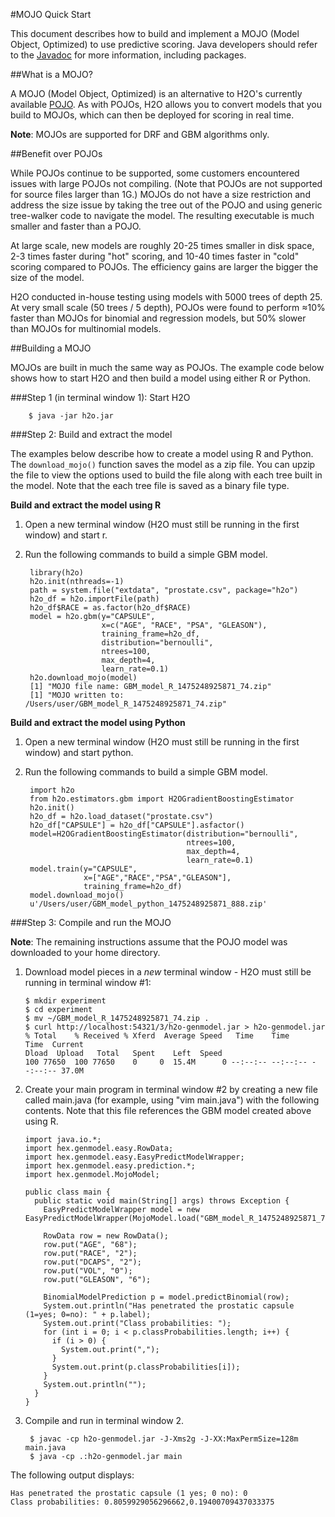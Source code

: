 #MOJO Quick Start


This document describes how to build and implement a MOJO (Model Object, Optimized) to use predictive scoring. Java developers should refer to the [Javadoc](http://docs.h2o.ai/h2o/latest-stable/h2o-genmodel/javadoc/index.html) for more information, including packages. 


##What is a MOJO?


A MOJO (Model Object, Optimized) is an alternative to H2O's currently available
[POJO](https://github.com/h2oai/h2o-3/blob/master/h2o-docs/src/product/howto/POJO_QuickStart.md). As with POJOs, H2O allows you to convert models that you build to MOJOs, which can then be deployed for scoring in real time.

**Note**: MOJOs are supported for DRF and GBM algorithms only.

##Benefit over POJOs

While POJOs continue to be supported, some customers encountered issues with large POJOs not compiling. (Note that POJOs are not supported for source files larger than 1G.) MOJOs do not have a size restriction and address the size issue by taking the tree out of the POJO and using generic tree-walker code to navigate the model. The resulting executable is much smaller and faster than a POJO.

At large scale, new models are roughly 20-25 times smaller in disk space, 2-3 times faster during "hot" scoring, and 10-40 times faster in "cold" scoring compared to POJOs. The efficiency gains are larger the bigger the size of the model.

H2O conducted in-house testing using models with 5000 trees of depth 25. At very small scale (50 trees / 5 depth), POJOs were found to perform ≈10% faster than MOJOs for binomial and regression models, but 50% slower than MOJOs for multinomial models.

##Building a MOJO


MOJOs are built in much the same way as POJOs. The example code below shows how to start H2O and then build a model using either R or Python.

###Step 1 (in terminal window 1): Start H2O

		$ java -jar h2o.jar

###Step 2: Build and extract the model


The examples below describe how to create a model using R and Python. The ``download_mojo()`` function saves the model as a zip file. You can upzip the file to view the options used to build the file along with each tree built in the model. Note that the each tree file is saved as a binary file type. 

**Build and extract the model using R**

1. Open a new terminal window (H2O must still be running in the first window) and start r.
2. Run the following commands to build a simple GBM model.

        library(h2o)
        h2o.init(nthreads=-1)
        path = system.file("extdata", "prostate.csv", package="h2o")
        h2o_df = h2o.importFile(path)
        h2o_df$RACE = as.factor(h2o_df$RACE)
        model = h2o.gbm(y="CAPSULE",
                        x=c("AGE", "RACE", "PSA", "GLEASON"),
                        training_frame=h2o_df,
                        distribution="bernoulli",
                        ntrees=100,
                        max_depth=4,
                        learn_rate=0.1)
        h2o.download_mojo(model)
        [1] "MOJO file name: GBM_model_R_1475248925871_74.zip"
        [1] "MOJO written to: /Users/user/GBM_model_R_1475248925871_74.zip"
            

**Build and extract the model using Python**

1. Open a new terminal window (H2O must still be running in the first window) and start python. 
2. Run the following commands to build a simple GBM model.
	
	    import h2o
	    from h2o.estimators.gbm import H2OGradientBoostingEstimator
	    h2o.init()
	    h2o_df = h2o.load_dataset("prostate.csv")
	    h2o_df["CAPSULE"] = h2o_df["CAPSULE"].asfactor()
	    model=H2OGradientBoostingEstimator(distribution="bernoulli",
	                                       ntrees=100,
	                                       max_depth=4,
	                                       learn_rate=0.1)
	    model.train(y="CAPSULE",
	                x=["AGE","RACE","PSA","GLEASON"],
	                training_frame=h2o_df)
	    model.download_mojo()
	    u'/Users/user/GBM_model_python_1475248925871_888.zip'            


###Step 3: Compile and run the MOJO

**Note**: The remaining instructions assume that the POJO model was
downloaded to your home directory.

1.  Download model pieces in a *new* terminal window - H2O must still be running in terminal window \#1:

		$ mkdir experiment
        $ cd experiment
        $ mv ~/GBM_model_R_1475248925871_74.zip .
        $ curl http://localhost:54321/3/h2o-genmodel.jar > h2o-genmodel.jar
        % Total    % Received % Xferd  Average Speed   Time    Time     Time  Current
        Dload  Upload   Total   Spent    Left  Speed
        100 77650  100 77650    0     0  15.4M      0 --:--:-- --:--:-- --:--:-- 37.0M

2.  Create your main program in terminal window #2 by creating a new file called main.java (for example, using "vim main.java") with the following contents. Note that this file references the GBM model created above using R. 

		import java.io.*;
		import hex.genmodel.easy.RowData;
		import hex.genmodel.easy.EasyPredictModelWrapper;
		import hex.genmodel.easy.prediction.*;
		import hex.genmodel.MojoModel;
		
		public class main {
          public static void main(String[] args) throws Exception {
            EasyPredictModelWrapper model = new EasyPredictModelWrapper(MojoModel.load("GBM_model_R_1475248925871_74.zip"));

            RowData row = new RowData();
            row.put("AGE", "68");
            row.put("RACE", "2");
            row.put("DCAPS", "2");
            row.put("VOL", "0");
            row.put("GLEASON", "6");

            BinomialModelPrediction p = model.predictBinomial(row);
            System.out.println("Has penetrated the prostatic capsule (1=yes; 0=no): " + p.label);
            System.out.print("Class probabilities: ");
            for (int i = 0; i < p.classProbabilities.length; i++) {
              if (i > 0) {
                System.out.print(",");
              }
              System.out.print(p.classProbabilities[i]);
            }
            System.out.println("");
          }
        }
        
3. Compile and run in terminal window 2. 

		$ javac -cp h2o-genmodel.jar -J-Xms2g -J-XX:MaxPermSize=128m main.java
		$ java -cp .:h2o-genmodel.jar main
		
The following output displays:

	Has penetrated the prostatic capsule (1 yes; 0 no): 0
	Class probabilities: 0.8059929056296662,0.19400709437033375
